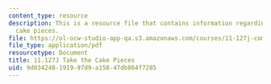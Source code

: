 ```yaml
---
content_type: resource
description: This is a resource file that contains information regarding take the
  cake pieces.
file: https://ol-ocw-studio-app-qa.s3.amazonaws.com/courses/11-127j-computer-games-and-simulations-for-education-and-exploration-spring-2015/9d034248191997d9a15847db864f7285_MIT11_127JS15_Cake_instrct.pdf
file_type: application/pdf
resourcetype: Document
title: 11.127J Take the Cake Pieces
uid: 9d034248-1919-97d9-a158-47db864f7285
---
```

